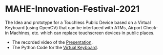 # MAHE-Innovation-Festival-2021
The Idea and prototype for a Touchless Public Device based on a Virtual Keyboard (using OpenCV) that can be interfaced with
ATMs, Airport Check-in Machines, etc. which can replace touchscreen devices in public places.
- The recorded video of the [Presentation](https://github.com/maanvisingh/MAHE-Innovation-Festival-2021/blob/main/Presentation.mp4).
- The Python Code for the [Virtual Keyboard](https://github.com/maanvisingh/MAHE-Innovation-Festival-2021/blob/main/virtual_keyboard.py).
